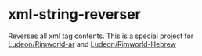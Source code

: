 # xml-string-reverser
Reverses all xml tag contents.  This is a special project for [Ludeon/Rimworld-ar](https://github.com/Ludeon/RimWorld-ar) and [Ludeon/Rimworld-Hebrew](https://github.com/Ludeon/RimWorld-Hebrew)
